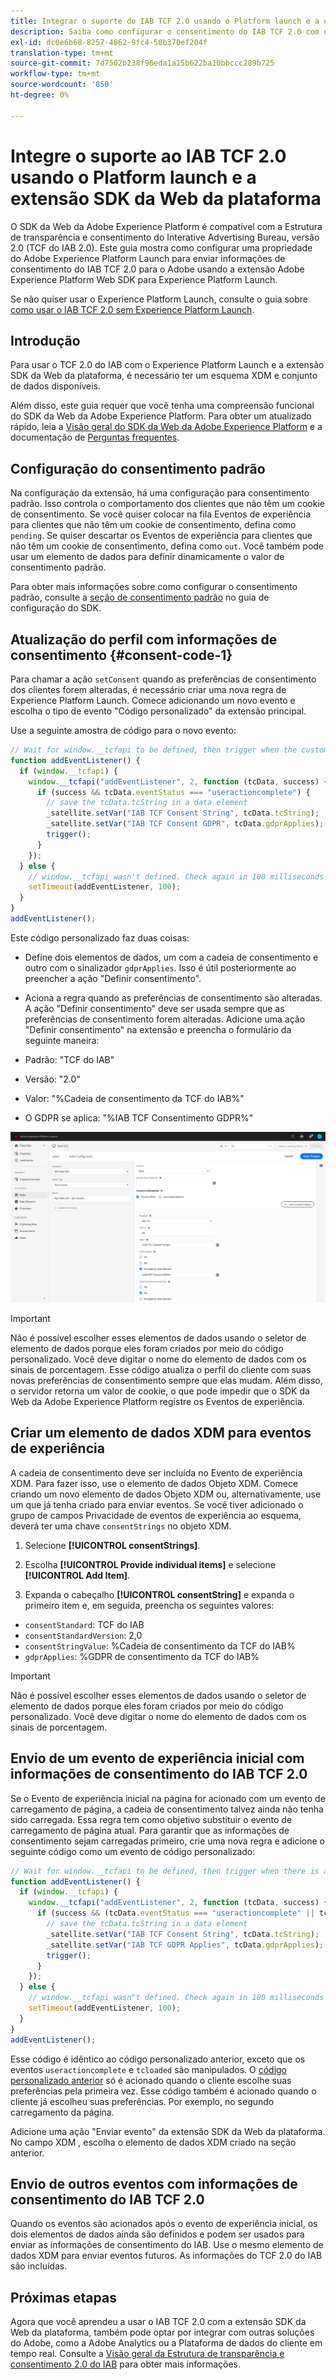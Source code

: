 ```yaml
---
title: Integrar o suporte do IAB TCF 2.0 usando o Platform launch e a extensão SDK da Web da plataforma
description: Saiba como configurar o consentimento do IAB TCF 2.0 com o Adobe Experience Platform Launch e a extensão Adobe Experience Platform Web SDK.
exl-id: dc0e6b68-8257-4862-9fc4-50b370ef204f
translation-type: tm+mt
source-git-commit: 7d7502b238f96eda1a15b622ba10bbccc289b725
workflow-type: tm+mt
source-wordcount: '850'
ht-degree: 0%

---
```


# Integre o suporte ao IAB TCF 2.0 usando o Platform launch e a extensão SDK da Web da plataforma

O SDK da Web da Adobe Experience Platform é compatível com a Estrutura de transparência e consentimento do Interative Advertising Bureau, versão 2.0 (TCF do IAB 2.0). Este guia mostra como configurar uma propriedade do Adobe Experience Platform Launch para enviar informações de consentimento do IAB TCF 2.0 para o Adobe usando a extensão Adobe Experience Platform Web SDK para Experience Platform Launch.

Se não quiser usar o Experience Platform Launch, consulte o guia sobre [como usar o IAB TCF 2.0 sem Experience Platform Launch](./without-launch.md).

## Introdução

Para usar o TCF 2.0 do IAB com o Experience Platform Launch e a extensão SDK da Web da plataforma, é necessário ter um esquema XDM e conjunto de dados disponíveis.

Além disso, este guia requer que você tenha uma compreensão funcional do SDK da Web da Adobe Experience Platform. Para obter um atualizado rápido, leia a [Visão geral do SDK da Web da Adobe Experience Platform](../../home.md) e a documentação de [Perguntas frequentes](../../web-sdk-faq.md).

## Configuração do consentimento padrão

Na configuração da extensão, há uma configuração para consentimento padrão. Isso controla o comportamento dos clientes que não têm um cookie de consentimento. Se você quiser colocar na fila Eventos de experiência para clientes que não têm um cookie de consentimento, defina como `pending`. Se quiser descartar os Eventos de experiência para clientes que não têm um cookie de consentimento, defina como `out`. Você também pode usar um elemento de dados para definir dinamicamente o valor de consentimento padrão.

Para obter mais informações sobre como configurar o consentimento padrão, consulte a [seção de consentimento padrão](../../fundamentals/configuring-the-sdk.md#default-consent) no guia de configuração do SDK.

## Atualização do perfil com informações de consentimento {#consent-code-1}

Para chamar a ação `setConsent` quando as preferências de consentimento dos clientes forem alteradas, é necessário criar uma nova regra de Experience Platform Launch. Comece adicionando um novo evento e escolha o tipo de evento &quot;Código personalizado&quot; da extensão principal.

Use a seguinte amostra de código para o novo evento:

```javascript
// Wait for window.__tcfapi to be defined, then trigger when the customer has completed their consent and preferences.
function addEventListener() {
  if (window.__tcfapi) {
    window.__tcfapi("addEventListener", 2, function (tcData, success) {
      if (success && tcData.eventStatus === "useractioncomplete") {
        // save the tcData.tcString in a data element
        _satellite.setVar("IAB TCF Consent String", tcData.tcString);
        _satellite.setVar("IAB TCF Consent GDPR", tcData.gdprApplies);
        trigger();
      }
    });
  } else {
    // window.__tcfapi wasn't defined. Check again in 100 milliseconds
    setTimeout(addEventListener, 100);
  }
}
addEventListener();
```

Este código personalizado faz duas coisas:

* Define dois elementos de dados, um com a cadeia de consentimento e outro com o sinalizador `gdprApplies`. Isso é útil posteriormente ao preencher a ação &quot;Definir consentimento&quot;.

* Aciona a regra quando as preferências de consentimento são alteradas. A ação &quot;Definir consentimento&quot; deve ser usada sempre que as preferências de consentimento forem alteradas. Adicione uma ação &quot;Definir consentimento&quot; na extensão e preencha o formulário da seguinte maneira:

* Padrão: &quot;TCF do IAB&quot;
* Versão: &quot;2.0&quot;
* Valor: &quot;%Cadeia de consentimento da TCF do IAB%&quot;
* O GDPR se aplica: &quot;%IAB TCF Consentimento GDPR%&quot;

![Ação de consentimento do conjunto IAB](../../images/consent/iab-tcf/with-launch/iab-action.png)

>[!IMPORTANT]
>
>Não é possível escolher esses elementos de dados usando o seletor de elemento de dados porque eles foram criados por meio do código personalizado. Você deve digitar o nome do elemento de dados com os sinais de porcentagem. Esse código atualiza o perfil do cliente com suas novas preferências de consentimento sempre que elas mudam. Além disso, o servidor retorna um valor de cookie, o que pode impedir que o SDK da Web da Adobe Experience Platform registre os Eventos de experiência.

## Criar um elemento de dados XDM para eventos de experiência

A cadeia de consentimento deve ser incluída no Evento de experiência XDM. Para fazer isso, use o elemento de dados Objeto XDM. Comece criando um novo elemento de dados Objeto XDM ou, alternativamente, use um que já tenha criado para enviar eventos. Se você tiver adicionado o grupo de campos Privacidade de eventos de experiência ao esquema, deverá ter uma chave `consentStrings` no objeto XDM.

1. Selecione **[!UICONTROL consentStrings]**.

1. Escolha **[!UICONTROL Provide individual items]** e selecione **[!UICONTROL Add Item]**.

1. Expanda o cabeçalho **[!UICONTROL consentString]** e expanda o primeiro item e, em seguida, preencha os seguintes valores:

* `consentStandard`: TCF do IAB
* `consentStandardVersion`: 2,0
* `consentStringValue`: %Cadeia de consentimento da TCF do IAB%
* `gdprApplies`: %GDPR de consentimento da TCF do IAB%

>[!IMPORTANT]
>
>Não é possível escolher esses elementos de dados usando o seletor de elemento de dados porque eles foram criados por meio do código personalizado. Você deve digitar o nome do elemento de dados com os sinais de porcentagem.

## Envio de um evento de experiência inicial com informações de consentimento do IAB TCF 2.0

Se o Evento de experiência inicial na página for acionado com um evento de carregamento de página, a cadeia de consentimento talvez ainda não tenha sido carregada. Essa regra tem como objetivo substituir o evento de carregamento de página atual. Para garantir que as informações de consentimento sejam carregadas primeiro, crie uma nova regra e adicione o seguinte código como um evento de código personalizado:

```javascript
// Wait for window.__tcfapi to be defined, then trigger when there is a consent string
function addEventListener() {
  if (window.__tcfapi) {
    window.__tcfapi("addEventListener", 2, function (tcData, success) {
      if (success && (tcData.eventStatus === "useractioncomplete" || tcData.eventStatus === "tcloaded")) {
        // save the tcData.tcString in a data element
        _satellite.setVar("IAB TCF Consent String", tcData.tcString);
        _satellite.setVar("IAB TCF GDPR Applies", tcData.gdprApplies);
        trigger();
      }
    });
  } else {
    // window.__tcfapi wasn"t defined. Check again in 100 milliseconds
    setTimeout(addEventListener, 100);
  }
}
addEventListener();
```

Esse código é idêntico ao código personalizado anterior, exceto que os eventos `useractioncomplete` e `tcloaded` são manipulados. O [código personalizado anterior](#consent-code-1) só é acionado quando o cliente escolhe suas preferências pela primeira vez. Esse código também é acionado quando o cliente já escolheu suas preferências. Por exemplo, no segundo carregamento da página.

Adicione uma ação &quot;Enviar evento&quot; da extensão SDK da Web da plataforma. No campo XDM , escolha o elemento de dados XDM criado na seção anterior.

## Envio de outros eventos com informações de consentimento do IAB TCF 2.0

Quando os eventos são acionados após o evento de experiência inicial, os dois elementos de dados ainda são definidos e podem ser usados para enviar as informações de consentimento do IAB. Use o mesmo elemento de dados XDM para enviar eventos futuros. As informações do TCF 2.0 do IAB são incluídas.

## Próximas etapas

Agora que você aprendeu a usar o IAB TCF 2.0 com a extensão SDK da Web da plataforma, também pode optar por integrar com outras soluções do Adobe, como a Adobe Analytics ou a Plataforma de dados do cliente em tempo real. Consulte a [Visão geral da Estrutura de transparência e consentimento 2.0 do IAB](./overview.md) para obter mais informações.
